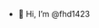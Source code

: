 - 👋 Hi, I’m @fhd1423

<!---
fhd1423/fhd1423 is a ✨ special ✨ repository because its `README.md` (this file) appears on your GitHub profile.
You can click the Preview link to take a look at your changes.
--->
